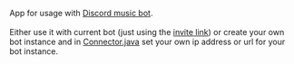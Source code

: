 App for usage with [Discord music bot](https://github.com/xthesebx/Discord-music-bot). <br> <br>
Either use it with current bot (just using the [invite link](https://discord.com/oauth2/authorize?client_id=1178647694923792404)) or create your own bot instance and in [Connector.java](https://github.com/xthesebx/musicbot-app/blob/master/src/main/java/com/seb/musicapp/Connector.java) 
set your own ip address or url for your bot instance.